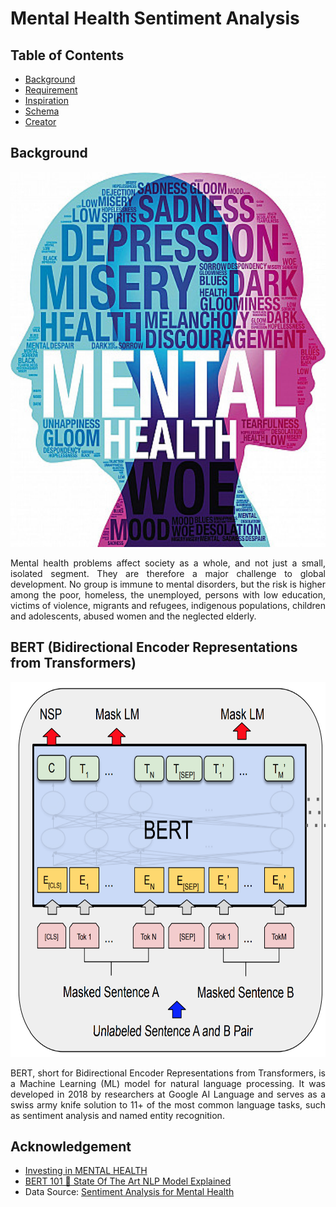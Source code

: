 # Mental Health Sentiment Analysis

## Table of Contents
* [Background](#background)
* [Requirement](#requirement)
* [Inspiration](#inspiration)
* [Schema](#schema)
* [Creator](#creator)

## Background
<img src="https://github.com/Bayunova28/Mental_Health_Sentiment_Analysis/blob/main/background.jpg" height="600" width="1100">
<p align="justify">Mental health problems affect society as a whole, and not just a small, isolated segment. They are therefore a major challenge to global development. No group is immune to mental disorders,
but the risk is higher among the poor, homeless, the unemployed, persons with low education, victims of violence, migrants and refugees, indigenous populations, children and adolescents, abused women 
and the neglected elderly.</p>

## BERT (Bidirectional Encoder Representations from Transformers)
<img src="https://github.com/Bayunova28/Mental_Health_Sentiment_Analysis/blob/main/BERT_model.png" height="600" width="1100">
<p align="justify">BERT, short for Bidirectional Encoder Representations from Transformers, is a Machine Learning (ML) model for natural language processing. It was developed in 2018 by researchers at Google AI Language and 
  serves as a swiss army knife solution to 11+ of the most common language tasks, such as sentiment analysis and named entity recognition.</p>

## Acknowledgement
* [Investing in MENTAL HEALTH](https://iris.who.int/bitstream/handle/10665/42823/9241562579.pdf?sequence=1)
* [BERT 101 🤗 State Of The Art NLP Model Explained](https://huggingface.co/blog/bert-101)
* Data Source: [Sentiment Analysis for Mental Health](https://www.kaggle.com/datasets/suchintikasarkar/sentiment-analysis-for-mental-health)

